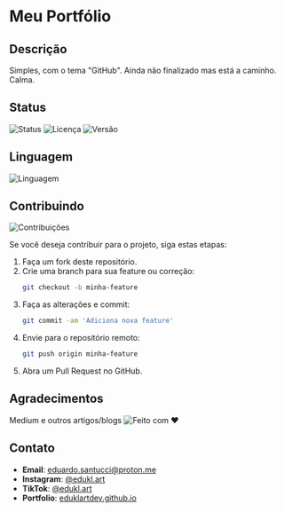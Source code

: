 
# Meu Portfólio


## Descrição
Simples, com o tema "GitHub". Ainda não finalizado mas está a caminho. Calma.


## Status
![Status](https://img.shields.io/badge/status-em%20desenvolvimento-yellow)
![Licença](https://img.shields.io/badge/Licen%C3%A7a-MIT-green)
![Versão](https://img.shields.io/badge/Vers%C3%A3o-1.0.0-brightgreen)


## Linguagem
![Linguagem](https://img.shields.io/badge/Linguagem-JS-yellow)

## Contribuindo

![Contribuições](https://img.shields.io/badge/Contribui%C3%A7%C3%B5es-Bem--vindas-blueviolet)

Se você deseja contribuir para o projeto, siga estas etapas:

1. Faça um fork deste repositório.
2. Crie uma branch para sua feature ou correção:
   ```bash
   git checkout -b minha-feature
   ```
3. Faça as alterações e commit:
   ```bash
   git commit -am 'Adiciona nova feature'
   ```
4. Envie para o repositório remoto:
   ```bash
   git push origin minha-feature
   ```
5. Abra um Pull Request no GitHub.

## Agradecimentos

Medium e outros artigos/blogs
![Feito com ❤️](https://img.shields.io/badge/Feito%20com-%E2%9D%A4-red)

## Contato

- **Email**: [eduardo.santucci@proton.me](mailto:eduardo.santucci@proton.me)
- **Instagram**: [@edukl.art](https://www.instagram.com/edukl.art/profilecard/?igsh=MWtyc2VwYjlyM21qYg%3D%3D)
- **TikTok**: [@edukl.art](https://www.tiktok.com/@edukl.art?_t=ZM-8t0zg4xCBvx&_r=1)
- **Portfolio**: [eduklartdev.github.io](https://eduklartdev.github.io/pt/)

